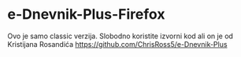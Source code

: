 # e-Dnevnik-Plus-Firefox
Ovo je samo classic verzija. Slobodno koristite izvorni kod ali on je od Kristijana Rosandića
https://github.com/ChrisRoss5/e-Dnevnik-Plus
